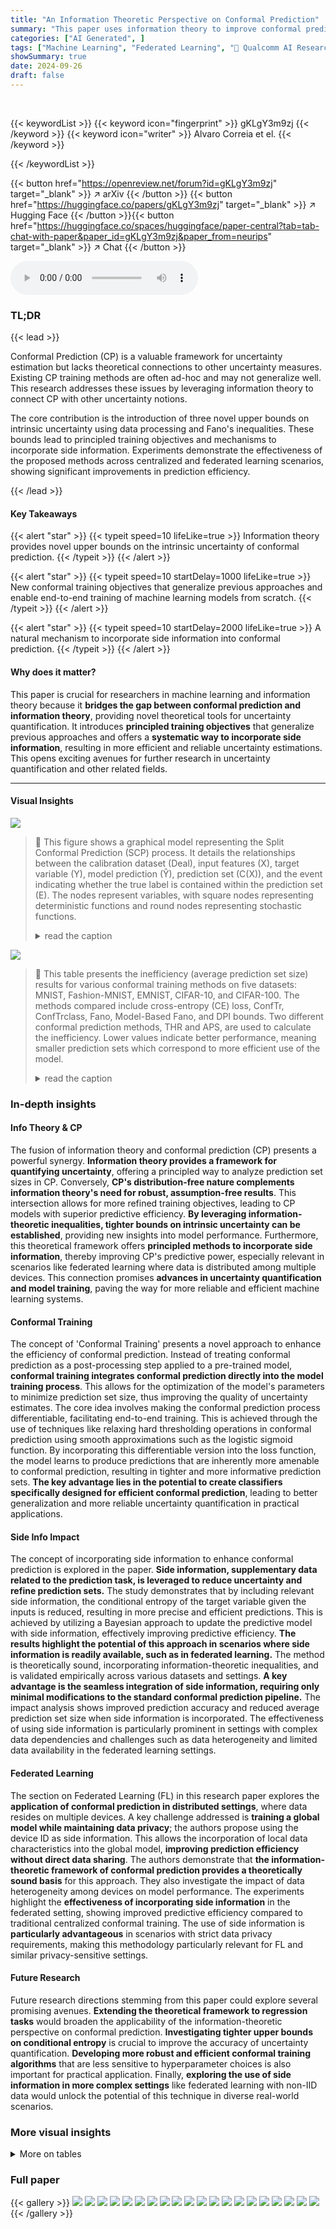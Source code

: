 ```yaml
---
title: "An Information Theoretic Perspective on Conformal Prediction"
summary: "This paper uses information theory to improve conformal prediction, proving new ways to bound uncertainty and creating better training methods and side-information incorporation."
categories: ["AI Generated", ]
tags: ["Machine Learning", "Federated Learning", "🏢 Qualcomm AI Research",]
showSummary: true
date: 2024-09-26
draft: false
---
```


<br>

{{< keywordList >}}
{{< keyword icon="fingerprint" >}} gKLgY3m9zj {{< /keyword >}}
{{< keyword icon="writer" >}} Alvaro Correia et el. {{< /keyword >}}
 
{{< /keywordList >}}

{{< button href="https://openreview.net/forum?id=gKLgY3m9zj" target="_blank" >}}
↗ arXiv
{{< /button >}}
{{< button href="https://huggingface.co/papers/gKLgY3m9zj" target="_blank" >}}
↗ Hugging Face
{{< /button >}}{{< button href="https://huggingface.co/spaces/huggingface/paper-central?tab=tab-chat-with-paper&paper_id=gKLgY3m9zj&paper_from=neurips" target="_blank" >}}
↗ Chat
{{< /button >}}




<audio controls>
    <source src="https://ai-paper-reviewer.com/gKLgY3m9zj/podcast.wav" type="audio/wav">
    Your browser does not support the audio element.
</audio>


### TL;DR


{{< lead >}}

Conformal Prediction (CP) is a valuable framework for uncertainty estimation but lacks theoretical connections to other uncertainty measures. Existing CP training methods are often ad-hoc and may not generalize well.  This research addresses these issues by leveraging information theory to connect CP with other uncertainty notions. 

The core contribution is the introduction of three novel upper bounds on intrinsic uncertainty using data processing and Fano's inequalities.  These bounds lead to principled training objectives and mechanisms to incorporate side information. Experiments demonstrate the effectiveness of the proposed methods across centralized and federated learning scenarios, showing significant improvements in prediction efficiency. 

{{< /lead >}}


#### Key Takeaways

{{< alert "star" >}}
{{< typeit speed=10 lifeLike=true >}} Information theory provides novel upper bounds on the intrinsic uncertainty of conformal prediction. {{< /typeit >}}
{{< /alert >}}

{{< alert "star" >}}
{{< typeit speed=10 startDelay=1000 lifeLike=true >}} New conformal training objectives that generalize previous approaches and enable end-to-end training of machine learning models from scratch. {{< /typeit >}}
{{< /alert >}}

{{< alert "star" >}}
{{< typeit speed=10 startDelay=2000 lifeLike=true >}} A natural mechanism to incorporate side information into conformal prediction. {{< /typeit >}}
{{< /alert >}}

#### Why does it matter?
This paper is crucial for researchers in machine learning and information theory because it **bridges the gap between conformal prediction and information theory**, providing novel theoretical tools for uncertainty quantification. It introduces **principled training objectives** that generalize previous approaches and offers a **systematic way to incorporate side information**, resulting in more efficient and reliable uncertainty estimations. This opens exciting avenues for further research in uncertainty quantification and other related fields.

------
#### Visual Insights



![](https://ai-paper-reviewer.com/gKLgY3m9zj/figures_2_1.jpg)

> 🔼 This figure shows a graphical model representing the Split Conformal Prediction (SCP) process.  It details the relationships between the calibration dataset (Deal), input features (X), target variable (Y), model prediction (Ŷ), prediction set (C(X)), and the event indicating whether the true label is contained within the prediction set (E). The nodes represent variables, with square nodes representing deterministic functions and round nodes representing stochastic functions.
> <details>
> <summary>read the caption</summary>
> Figure 1: Graphical model of SCP.  Deal is a calibration set, C(X) the prediction set, Ŷ = f(X) the model prediction, and E the event {Y ∈ C(X)} . Square and round nodes are, respectively, deterministic and stochastic functions of their parents.
> </details>





![](https://ai-paper-reviewer.com/gKLgY3m9zj/tables_7_1.jpg)

> 🔼 This table presents the inefficiency (average prediction set size) results for various conformal training methods on five datasets: MNIST, Fashion-MNIST, EMNIST, CIFAR-10, and CIFAR-100.  The methods compared include cross-entropy (CE) loss, ConfTr, ConfTrclass, Fano, Model-Based Fano, and DPI bounds.  Two different conformal prediction methods, THR and APS, are used to calculate the inefficiency.  Lower values indicate better performance, meaning smaller prediction sets which correspond to more efficient use of the model.
> <details>
> <summary>read the caption</summary>
> Table 1: Inefficiency results for conformal training in the centralized setting. We report the mean prediction set size (± standard deviation) across 10 different calib./test splits for α = 0.01, showing in bold all values within one std. of the best result. Results for THR and APS correspond to different models trained with different hyperparameters (see Appendix G). Lower is better.
> </details>





### In-depth insights


#### Info Theory & CP
The fusion of information theory and conformal prediction (CP) presents a powerful synergy.  **Information theory provides a framework for quantifying uncertainty**, offering a principled way to analyze prediction set sizes in CP.  Conversely, **CP's distribution-free nature complements information theory's need for robust, assumption-free results**. This intersection allows for more refined training objectives, leading to CP models with superior predictive efficiency. **By leveraging information-theoretic inequalities, tighter bounds on intrinsic uncertainty can be established**, providing new insights into model performance.  Furthermore, this theoretical framework offers **principled methods to incorporate side information**, thereby improving CP's predictive power, especially relevant in scenarios like federated learning where data is distributed among multiple devices. This connection promises **advances in uncertainty quantification and model training**, paving the way for more reliable and efficient machine learning systems.

#### Conformal Training
The concept of 'Conformal Training' presents a novel approach to enhance the efficiency of conformal prediction.  Instead of treating conformal prediction as a post-processing step applied to a pre-trained model, **conformal training integrates conformal prediction directly into the model training process**. This allows for the optimization of the model's parameters to minimize prediction set size, thus improving the quality of uncertainty estimates.  The core idea involves making the conformal prediction process differentiable, facilitating end-to-end training. This is achieved through the use of techniques like relaxing hard thresholding operations in conformal prediction using smooth approximations such as the logistic sigmoid function.  By incorporating this differentiable version into the loss function, the model learns to produce predictions that are inherently more amenable to conformal prediction, resulting in tighter and more informative prediction sets.  **The key advantage lies in the potential to create classifiers specifically designed for efficient conformal prediction**, leading to better generalization and more reliable uncertainty quantification in practical applications.

#### Side Info Impact
The concept of incorporating side information to enhance conformal prediction is explored in the paper.  **Side information, supplementary data related to the prediction task, is leveraged to reduce uncertainty and refine prediction sets.**  The study demonstrates that by including relevant side information, the conditional entropy of the target variable given the inputs is reduced, resulting in more precise and efficient predictions.  This is achieved by utilizing a Bayesian approach to update the predictive model with side information, effectively improving predictive efficiency.  **The results highlight the potential of this approach in scenarios where side information is readily available, such as in federated learning.** The method is theoretically sound, incorporating information-theoretic inequalities, and is validated empirically across various datasets and settings.  **A key advantage is the seamless integration of side information, requiring only minimal modifications to the standard conformal prediction pipeline.** The impact analysis shows improved prediction accuracy and reduced average prediction set size when side information is incorporated.  The effectiveness of using side information is particularly prominent in settings with complex data dependencies and challenges such as data heterogeneity and limited data availability in the federated learning settings.

#### Federated Learning
The section on Federated Learning (FL) in this research paper explores the **application of conformal prediction in distributed settings**, where data resides on multiple devices.  A key challenge addressed is **training a global model while maintaining data privacy**; the authors propose using the device ID as side information.  This allows the incorporation of local data characteristics into the global model, **improving prediction efficiency without direct data sharing**.  The authors demonstrate that **the information-theoretic framework of conformal prediction provides a theoretically sound basis** for this approach.  They also investigate the impact of data heterogeneity among devices on model performance.  The experiments highlight the **effectiveness of incorporating side information** in the federated setting, showing improved predictive efficiency compared to traditional centralized conformal training. The use of side information is **particularly advantageous** in scenarios with strict data privacy requirements, making this methodology particularly relevant for FL and similar privacy-sensitive settings.

#### Future Research
Future research directions stemming from this paper could explore several promising avenues.  **Extending the theoretical framework to regression tasks** would broaden the applicability of the information-theoretic perspective on conformal prediction.  **Investigating tighter upper bounds on conditional entropy** is crucial to improve the accuracy of uncertainty quantification.  **Developing more robust and efficient conformal training algorithms** that are less sensitive to hyperparameter choices is also important for practical application.  Finally, **exploring the use of side information in more complex settings** like federated learning with non-IID data would unlock the potential of this technique in diverse real-world scenarios.


### More visual insights




<details>
<summary>More on tables
</summary>


![](https://ai-paper-reviewer.com/gKLgY3m9zj/tables_7_2.jpg)
> 🔼 This table presents the inefficiency results for different conformal training methods in a centralized setting.  Inefficiency is measured as the average prediction set size.  The results are averaged over 10 different calibration and test data splits, using a target error rate (α) of 0.01.  The table shows results for two different conformal prediction methods (THR and APS), each with different model hyperparameters, and several different training objectives (CE, ConfTr, ConfTrclass, Fano, MB Fano, DPI). Lower values indicate better performance.
> <details>
> <summary>read the caption</summary>
> Table 1: Inefficiency results for conformal training in the centralized setting. We report the mean prediction set size (± standard deviation) across 10 different calib./test splits for α = 0.01, showing in bold all values within one std. of the best result. Results for THR and APS correspond to different models trained with different hyperparameters (see Appendix G). Lower is better.
> </details>

![](https://ai-paper-reviewer.com/gKLgY3m9zj/tables_8_1.jpg)
> 🔼 This table presents the results of experiments evaluating the impact of side information on the efficiency of conformal prediction.  Two different scenarios are tested: standard split conformal prediction (SCP) and group-balanced CP (Mondrian CP). The results show how adding side information, whether 10%, 30%, or 100% of the data, affects the inefficiency (measured by the average prediction set size) of both THR and APS methods for both CIFAR100 and EMNIST datasets.
> <details>
> <summary>read the caption</summary>
> Table 3: Inefficiency results with side information. We report the mean prediction set size (± std.) across 10 different calib./test splits for a = 0.01. The side information is the superclass assignment for CIFAR100 and whether the class is a digit / uppercase letter / lowercase letter for EMNIST.
> </details>

![](https://ai-paper-reviewer.com/gKLgY3m9zj/tables_9_1.jpg)
> 🔼 This table presents the inefficiency (average prediction set size) results for conformal training in a federated learning setting, using the THR method. The results are shown for different conformal training objectives (CE, ConfTr, ConfTrclass, Fano, MB Fano, DPI) with and without side information (+si).  The table shows the mean and standard deviation across 10 different calibration/test splits for a target error rate (alpha) of 0.01. Lower values indicate better performance.
> <details>
> <summary>read the caption</summary>
> Table 4: Inefficiency results for conformal training in the federated setting with THR. We report the mean prediction set size (± standard deviation) of the global federated model across 10 different calib./test splits for a = 0.01 and using THR. We use +si to indicate the inclusion of side information. We show in bold all values within one standard deviation of the best result. Lower is better.
> </details>

![](https://ai-paper-reviewer.com/gKLgY3m9zj/tables_9_2.jpg)
> 🔼 This table presents the inefficiency (average prediction set size) of different conformal prediction methods for training classifiers in a centralized setting.  Results are shown for multiple datasets (MNIST, Fashion-MNIST, EMNIST, CIFAR-10, CIFAR-100), using two different conformal prediction methods (THR and APS). Lower values indicate better performance (smaller prediction sets). Bold values indicate results within one standard deviation of the best result for each dataset and method.  Hyperparameter settings are explained in Appendix G.
> <details>
> <summary>read the caption</summary>
> Table 1: Inefficiency results for conformal training in the centralized setting. We report the mean prediction set size (± standard deviation) across 10 different calib./test splits for α = 0.01, showing in bold all values within one std. of the best result. Results for THR and APS correspond to different models trained with different hyperparameters (see Appendix G). Lower is better.
> </details>

![](https://ai-paper-reviewer.com/gKLgY3m9zj/tables_29_1.jpg)
> 🔼 This table presents the inefficiency results for different conformal training methods in a centralized setting.  Inefficiency is measured as the average prediction set size, with lower values indicating better performance. The results are averaged over 10 different train/test splits with a target error rate of 1%.  The table compares various methods including the cross-entropy loss (CE) and the proposed methods (DPI, Fano, MB Fano).  Different models (THR and APS) with various hyperparameters are used for comparison, with details found in Appendix G.
> <details>
> <summary>read the caption</summary>
> Table 1: Inefficiency results for conformal training in the centralized setting. We report the mean prediction set size (± standard deviation) across 10 different calib./test splits for α = 0.01, showing in bold all values within one std. of the best result. Results for THR and APS correspond to different models trained with different hyperparameters (see Appendix G). Lower is better.
> </details>

![](https://ai-paper-reviewer.com/gKLgY3m9zj/tables_30_1.jpg)
> 🔼 This table presents the results of conformal training experiments conducted in a centralized setting.  It compares the average prediction set size, a measure of inefficiency, across various methods (CE, ConfTr, ConfTr-class, Fano, MB Fano, DPI). The experiment used a significance level of α = 0.01, and the results are averaged across 10 different train-test splits.  The table shows that different methods result in different efficiency levels, with lower values indicating better performance.  The THR and APS results reflect the use of different model hyperparameters.
> <details>
> <summary>read the caption</summary>
> Table 1: Inefficiency results for conformal training in the centralized setting. We report the mean prediction set size (± standard deviation) across 10 different calib./test splits for α = 0.01, showing in bold all values within one std. of the best result. Results for THR and APS correspond to different models trained with different hyperparameters (see Appendix G). Lower is better.
> </details>

![](https://ai-paper-reviewer.com/gKLgY3m9zj/tables_30_2.jpg)
> 🔼 This table presents the inefficiency (mean prediction set size) of different conformal prediction training methods on five datasets (MNIST, Fashion-MNIST, EMNIST, CIFAR-10, CIFAR-100).  It compares the performance of using cross-entropy loss (CE), ConfTr, ConfTr-class, and the proposed methods (Fano, MB Fano, DPI) for training classifiers.  The results are averaged across 10 different train/test splits, and values within one standard deviation of the best result are highlighted.  THR and APS denote different model architectures with varied hyperparameters.
> <details>
> <summary>read the caption</summary>
> Table 1: Inefficiency results for conformal training in the centralized setting. We report the mean prediction set size (± standard deviation) across 10 different calib./test splits for α = 0.01, showing in bold all values within one std. of the best result. Results for THR and APS correspond to different models trained with different hyperparameters (see Appendix G). Lower is better.
> </details>

![](https://ai-paper-reviewer.com/gKLgY3m9zj/tables_30_3.jpg)
> 🔼 This table presents the inefficiency (mean prediction set size) of different conformal prediction training methods on five datasets: MNIST, Fashion-MNIST, EMNIST, CIFAR-10, and CIFAR-100.  The inefficiency is calculated across ten different calibration/test splits with a target coverage rate of 99% (α=0.01).  Results are shown for two different conformal prediction methods, THR (threshold with probabilities) and APS (adaptive prediction sets), with different hyperparameters indicated by THR and APS. Lower values indicate better performance (more efficient prediction sets).
> <details>
> <summary>read the caption</summary>
> Table 1: Inefficiency results for conformal training in the centralized setting. We report the mean prediction set size (± standard deviation) across 10 different calib./test splits for α = 0.01, showing in bold all values within one std. of the best result. Results for THR and APS correspond to different models trained with different hyperparameters (see Appendix G). Lower is better.
> </details>

![](https://ai-paper-reviewer.com/gKLgY3m9zj/tables_31_1.jpg)
> 🔼 This table presents the inefficiency (average prediction set size) of different conformal prediction training methods on five datasets (MNIST, Fashion-MNIST, EMNIST, CIFAR-10, CIFAR-100).  The results are shown for two different conformal prediction methods (THR and APS) and various training objectives, including cross-entropy and the information-theoretic bounds introduced in the paper.  Lower values indicate better efficiency.
> <details>
> <summary>read the caption</summary>
> Table 1: Inefficiency results for conformal training in the centralized setting. We report the mean prediction set size (± standard deviation) across 10 different calib./test splits for α = 0.01, showing in bold all values within one std. of the best result. Results for THR and APS correspond to different models trained with different hyperparameters (see Appendix G). Lower is better.
> </details>

![](https://ai-paper-reviewer.com/gKLgY3m9zj/tables_31_2.jpg)
> 🔼 This table presents the inefficiency (average prediction set size) of different conformal prediction methods on five datasets (MNIST, Fashion-MNIST, EMNIST, CIFAR-10, CIFAR-100).  Inefficiency is calculated across 10 different train-test splits for a target error rate of α = 0.01. The methods compared include using cross-entropy loss, ConfTr, ConfTr-class, and three new upper bounds proposed in the paper (DPI, Fano, MB Fano). THR and APS represent results from different models trained with different hyperparameters, and bold values indicate results within one standard deviation of the best performance. Lower numbers are better indicating higher efficiency.
> <details>
> <summary>read the caption</summary>
> Table 1: Inefficiency results for conformal training in the centralized setting. We report the mean prediction set size (± standard deviation) across 10 different calib./test splits for α = 0.01, showing in bold all values within one std. of the best result. Results for THR and APS correspond to different models trained with different hyperparameters (see Appendix G). Lower is better.
> </details>

![](https://ai-paper-reviewer.com/gKLgY3m9zj/tables_32_1.jpg)
> 🔼 This table presents the inefficiency (average prediction set size) results for different conformal prediction training methods on five datasets: MNIST, Fashion-MNIST, EMNIST, CIFAR-10, and CIFAR-100.  The methods compared include cross-entropy (CE) loss, ConfTr, ConfTrclass, and the three information-theoretic bounds proposed in the paper (Fano, MB Fano, DPI).  Results are shown for two conformal prediction methods, THR and APS. Lower inefficiency values indicate better performance.
> <details>
> <summary>read the caption</summary>
> Table 1: Inefficiency results for conformal training in the centralized setting. We report the mean prediction set size (± standard deviation) across 10 different calib./test splits for α = 0.01, showing in bold all values within one std. of the best result. Results for THR and APS correspond to different models trained with different hyperparameters (see Appendix G). Lower is better.
> </details>

![](https://ai-paper-reviewer.com/gKLgY3m9zj/tables_32_2.jpg)
> 🔼 This table presents the results of conformal training experiments conducted in a centralized setting.  The mean prediction set size, a measure of inefficiency, is reported for ten different train/test splits, using a target error rate (α) of 0.01.  The results are shown for different conformal training methods, including two versions of ConfTr and three new information-theoretic bounds introduced in the paper.  For the THR and APS methods, results from different models trained with varying hyperparameters are included (details in Appendix G). Lower values indicate higher efficiency (smaller prediction sets).
> <details>
> <summary>read the caption</summary>
> Table 1: Inefficiency results for conformal training in the centralized setting. We report the mean prediction set size (± standard deviation) across 10 different calib./test splits for α = 0.01, showing in bold all values within one std. of the best result. Results for THR and APS correspond to different models trained with different hyperparameters (see Appendix G). Lower is better.
> </details>

![](https://ai-paper-reviewer.com/gKLgY3m9zj/tables_32_3.jpg)
> 🔼 This table presents the results of conformal training experiments conducted in a centralized setting.  The table shows the average prediction set size (a measure of inefficiency, with lower values indicating better performance) for various methods across 10 different calibration/test dataset splits.  The methods are compared for different datasets (MNIST, Fashion-MNIST, EMNIST, CIFAR-10, CIFAR-100). Results for THR and APS (different models) highlight the impact of hyperparameter tuning.
> <details>
> <summary>read the caption</summary>
> Table 1: Inefficiency results for conformal training in the centralized setting. We report the mean prediction set size (± standard deviation) across 10 different calib./test splits for α = 0.01, showing in bold all values within one std. of the best result. Results for THR and APS correspond to different models trained with different hyperparameters (see Appendix G). Lower is better.
> </details>

![](https://ai-paper-reviewer.com/gKLgY3m9zj/tables_33_1.jpg)
> 🔼 This table presents the inefficiency (average prediction set size) results for different conformal training methods on five datasets (MNIST, Fashion-MNIST, EMNIST, CIFAR-10, and CIFAR-100).  The methods compared include cross-entropy loss (CE), ConfTr, ConfTrclass, Fano, Model-Based Fano, and DPI bounds, each using two different conformal prediction methods (THR and APS).  Lower values indicate better performance.
> <details>
> <summary>read the caption</summary>
> Table 1: Inefficiency results for conformal training in the centralized setting. We report the mean prediction set size (± standard deviation) across 10 different calib./test splits for α = 0.01, showing in bold all values within one std. of the best result. Results for THR and APS correspond to different models trained with different hyperparameters (see Appendix G). Lower is better.
> </details>

![](https://ai-paper-reviewer.com/gKLgY3m9zj/tables_33_2.jpg)
> 🔼 This table presents the inefficiency (average prediction set size) of different conformal prediction training methods on several datasets.  Inefficiency is a measure of how concise the prediction sets are. The results are averages across 10 separate train/test splits and the standard deviations are reported for each experiment to show the variability. Lower values of inefficiency are better, indicating more concise and informative prediction sets.  Different model types (THR, APS) and hyperparameter settings are used for more comprehensive evaluation.
> <details>
> <summary>read the caption</summary>
> Table 1: Inefficiency results for conformal training in the centralized setting. We report the mean prediction set size (± standard deviation) across 10 different calib./test splits for α = 0.01, showing in bold all values within one std. of the best result. Results for THR and APS correspond to different models trained with different hyperparameters (see Appendix G). Lower is better.
> </details>

![](https://ai-paper-reviewer.com/gKLgY3m9zj/tables_33_3.jpg)
> 🔼 This table presents the inefficiency (mean prediction set size and standard deviation) of different conformal prediction training methods across various datasets (MNIST, Fashion-MNIST, EMNIST, CIFAR-10, CIFAR-100).  The methods compared include cross-entropy (CE) loss, ConfTr, ConfTrclass, Fano, model-based Fano, and DPI bounds.  The results are obtained from 10 different calibration/test splits, with bold values indicating results within one standard deviation of the best result.  THR and APS represent different models trained with different hyperparameters, detailed in Appendix G.
> <details>
> <summary>read the caption</summary>
> Table 1: Inefficiency results for conformal training in the centralized setting. We report the mean prediction set size (± standard deviation) across 10 different calib./test splits for α = 0.01, showing in bold all values within one std. of the best result. Results for THR and APS correspond to different models trained with different hyperparameters (see Appendix G). Lower is better.
> </details>

![](https://ai-paper-reviewer.com/gKLgY3m9zj/tables_34_1.jpg)
> 🔼 This table presents the inefficiency (mean prediction set size) results for different conformal training methods on five datasets (MNIST, Fashion-MNIST, EMNIST, CIFAR-10, and CIFAR-100).  It compares the performance of using cross-entropy loss, ConfTr, ConfTrclass, and three information-theoretic upper bounds (DPI, Fano, MB Fano) as training objectives.  The results are averaged over 10 different train/test splits, and statistically significant results are highlighted.
> <details>
> <summary>read the caption</summary>
> Table 1: Inefficiency results for conformal training in the centralized setting. We report the mean prediction set size (± standard deviation) across 10 different calib./test splits for α = 0.01, showing in bold all values within one std. of the best result. Results for THR and APS correspond to different models trained with different hyperparameters (see Appendix G). Lower is better.
> </details>

</details>




### Full paper

{{< gallery >}}
<img src="https://ai-paper-reviewer.com/gKLgY3m9zj/1.png" class="grid-w50 md:grid-w33 xl:grid-w25" />
<img src="https://ai-paper-reviewer.com/gKLgY3m9zj/2.png" class="grid-w50 md:grid-w33 xl:grid-w25" />
<img src="https://ai-paper-reviewer.com/gKLgY3m9zj/3.png" class="grid-w50 md:grid-w33 xl:grid-w25" />
<img src="https://ai-paper-reviewer.com/gKLgY3m9zj/4.png" class="grid-w50 md:grid-w33 xl:grid-w25" />
<img src="https://ai-paper-reviewer.com/gKLgY3m9zj/5.png" class="grid-w50 md:grid-w33 xl:grid-w25" />
<img src="https://ai-paper-reviewer.com/gKLgY3m9zj/6.png" class="grid-w50 md:grid-w33 xl:grid-w25" />
<img src="https://ai-paper-reviewer.com/gKLgY3m9zj/7.png" class="grid-w50 md:grid-w33 xl:grid-w25" />
<img src="https://ai-paper-reviewer.com/gKLgY3m9zj/8.png" class="grid-w50 md:grid-w33 xl:grid-w25" />
<img src="https://ai-paper-reviewer.com/gKLgY3m9zj/9.png" class="grid-w50 md:grid-w33 xl:grid-w25" />
<img src="https://ai-paper-reviewer.com/gKLgY3m9zj/10.png" class="grid-w50 md:grid-w33 xl:grid-w25" />
<img src="https://ai-paper-reviewer.com/gKLgY3m9zj/11.png" class="grid-w50 md:grid-w33 xl:grid-w25" />
<img src="https://ai-paper-reviewer.com/gKLgY3m9zj/12.png" class="grid-w50 md:grid-w33 xl:grid-w25" />
<img src="https://ai-paper-reviewer.com/gKLgY3m9zj/13.png" class="grid-w50 md:grid-w33 xl:grid-w25" />
<img src="https://ai-paper-reviewer.com/gKLgY3m9zj/14.png" class="grid-w50 md:grid-w33 xl:grid-w25" />
<img src="https://ai-paper-reviewer.com/gKLgY3m9zj/15.png" class="grid-w50 md:grid-w33 xl:grid-w25" />
<img src="https://ai-paper-reviewer.com/gKLgY3m9zj/16.png" class="grid-w50 md:grid-w33 xl:grid-w25" />
<img src="https://ai-paper-reviewer.com/gKLgY3m9zj/17.png" class="grid-w50 md:grid-w33 xl:grid-w25" />
<img src="https://ai-paper-reviewer.com/gKLgY3m9zj/18.png" class="grid-w50 md:grid-w33 xl:grid-w25" />
<img src="https://ai-paper-reviewer.com/gKLgY3m9zj/19.png" class="grid-w50 md:grid-w33 xl:grid-w25" />
<img src="https://ai-paper-reviewer.com/gKLgY3m9zj/20.png" class="grid-w50 md:grid-w33 xl:grid-w25" />
{{< /gallery >}}